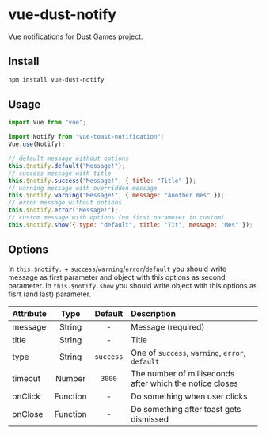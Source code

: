 # vue-dust-notify

Vue notifications for Dust Games project.

## Install

```bash
npm install vue-dust-notify
```

## Usage

```js
import Vue from "vue";

import Notify from "vue-toast-notification";
Vue.use(Notify);

// default message without options
this.$notify.default("Message!");
// success message with title
this.$notify.success("Message!", { title: "Title" });
// warning message with overridden message
this.$notify.warning("Message!", { message: "Another mes" });
// error message without options
this.$notify.error("Message!");
// custom message with options (no first parameter in custom)
this.$notify.show({ type: "default", title: "Tit", message: "Mes" });
```

## Options

In `this.$notify.` + `success`/`warning`/`error`/`default` you should write message as first parameter and object with this options as second parameter.
In `this.$notify.show` you should write object with this options as fisrt (and last) parameter.

| Attribute |   Type   |  Default  | Description                                              |
| :-------- | :------: | :-------: | :------------------------------------------------------- |
| message   |  String  |     -     | Message (required)                                       |
| title     |  String  |     -     | Title                                                    |
| type      |  String  | `success` | One of `success`, `warning`, `error`, `default`          |
| timeout   |  Number  |  `3000`   | The number of milliseconds after which the notice closes |
| onClick   | Function |     -     | Do something when user clicks                            |
| onClose   | Function |     -     | Do something after toast gets dismissed                  |
